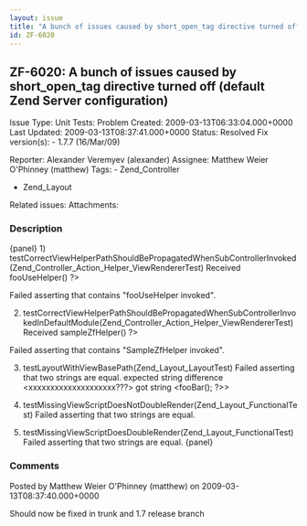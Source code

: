 ```yaml
---
layout: issue
title: "A bunch of issues caused by short_open_tag directive turned off (default Zend Server configuration)"
id: ZF-6020
---
```


ZF-6020: A bunch of issues caused by short\_open\_tag directive turned off (default Zend Server configuration)
--------------------------------------------------------------------------------------------------------------

 Issue Type: Unit Tests: Problem Created: 2009-03-13T06:33:04.000+0000 Last Updated: 2009-03-13T08:37:41.000+0000 Status: Resolved Fix version(s): - 1.7.7 (16/Mar/09)
 
 Reporter:  Alexander Veremyev (alexander)  Assignee:  Matthew Weier O'Phinney (matthew)  Tags: - Zend\_Controller
- Zend\_Layout
 
 Related issues: 
 Attachments: 
### Description

{panel} 1) testCorrectViewHelperPathShouldBePropagatedWhenSubControllerInvoked(Zend\_Controller\_Action\_Helper\_ViewRendererTest) Received <?= $this->fooUseHelper() ?>

Failed asserting that contains "fooUseHelper invoked".

2) testCorrectViewHelperPathShouldBePropagatedWhenSubControllerInvokedInDefaultModule(Zend\_Controller\_Action\_Helper\_ViewRendererTest) Received <?= $this->sampleZfHelper() ?>

Failed asserting that contains "SampleZfHelper invoked".

3) testLayoutWithViewBasePath(Zend\_Layout\_LayoutTest) Failed asserting that two strings are equal. expected string difference <xxxxxxxxxxxxxxxxxxxx???> got string <<?= $this->fooBar(); ?>>

4) testMissingViewScriptDoesNotDoubleRender(Zend\_Layout\_FunctionalTest) Failed asserting that two strings are equal.

5) testMissingViewScriptDoesDoubleRender(Zend\_Layout\_FunctionalTest) Failed asserting that two strings are equal. {panel}

 

 

### Comments

Posted by Matthew Weier O'Phinney (matthew) on 2009-03-13T08:37:40.000+0000

Should now be fixed in trunk and 1.7 release branch

 

 